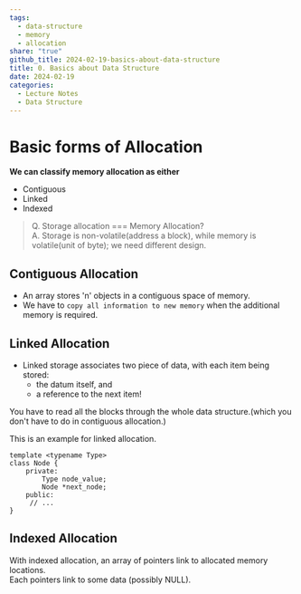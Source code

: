 ```yaml
---  
tags:  
  - data-structure  
  - memory  
  - allocation  
share: "true"  
github_title: 2024-02-19-basics-about-data-structure  
title: 0. Basics about Data Structure  
date: 2024-02-19  
categories:  
  - Lecture Notes  
  - Data Structure  
---  
```

  
# Basic forms of Allocation  
  
**We can classify memory allocation as either**  
- Contiguous  
- Linked  
- Indexed  
  
> Q. Storage allocation === Memory Allocation?  
> A. Storage is non-volatile(address a block), while memory is volatile(unit of byte); we need different design.  
  
  
## Contiguous Allocation  
  
- An array stores 'n' objects in a contiguous space of memory.  
- We have to `copy all information to new memory` when the additional memory is required.  
  
  
## Linked Allocation  
  
- Linked storage associates two piece of data, with each item being stored:  
	- the datum itself, and  
	- a reference to the next item!  
	  
  
You have to read all the blocks through the whole data structure.(which you don't have to do in contiguous allocation.)  
  
This is an example for linked allocation.  
```  
template <typename Type>  
class Node {  
	private:  
		Type node_value;  
		Node *next_node;  
	public:  
	 // ...  
}  
```  
  
## Indexed Allocation  
  
With indexed allocation, an array of pointers link to allocated memory locations.  
Each pointers link to some data (possibly NULL).  
  
  
